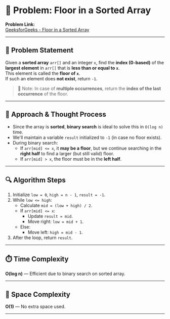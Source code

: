 # 🔗 Problem: Floor in a Sorted Array

**Problem Link:**  
[GeeksforGeeks - Floor in a Sorted Array](https://www.geeksforgeeks.org/problems/floor-in-a-sorted-array-1587115620/1)

---

## 📄 Problem Statement

Given a **sorted array** `arr[]` and an integer `x`, find the **index (0-based)** of the **largest element** in `arr[]` that is **less than or equal to `x`**.  
This element is called the **floor of `x`**.  
If such an element does **not exist**, return `-1`.

> 📌 Note: In case of **multiple occurrences**, return the **index of the last occurrence** of the floor.

---

## 🧠 Approach & Thought Process

- Since the array is **sorted**, **binary search** is ideal to solve this in `O(log n)` time.
- We'll maintain a variable `result` initialized to `-1` (in case no floor exists).
- During binary search:
  - If `arr[mid] <= x`, it **may be a floor**, but we continue searching in the **right half** to find a larger (but still valid) floor.
  - If `arr[mid] > x`, the floor must be in the **left half**.

---

## 🔍 Algorithm Steps

1. Initialize `low = 0`, `high = n - 1`, `result = -1`.
2. While `low <= high`:
   - Calculate `mid = (low + high) / 2`.
   - If `arr[mid] <= x`:
     - Update `result = mid`.
     - Move right: `low = mid + 1`.
   - Else:
     - Move left: `high = mid - 1`.
3. After the loop, return `result`.

---

## ⏱️ Time Complexity

**O(log n)** — Efficient due to binary search on sorted array.

---

## 🧮 Space Complexity

**O(1)** — No extra space used.

---
